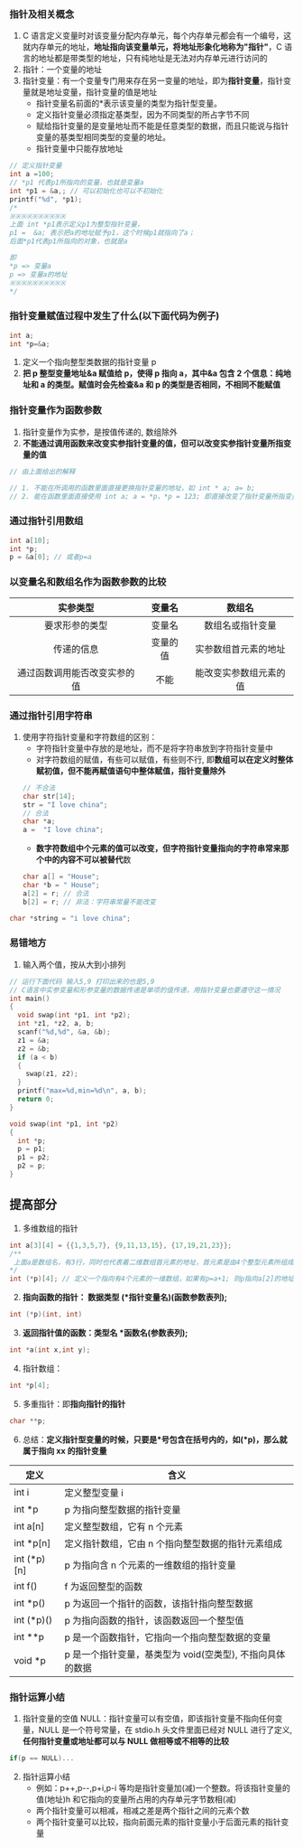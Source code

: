 ### 指针及相关概念

1. C 语言定义变量时对该变量分配内存单元，每个内存单元都会有一个编号，这就内存单元的地址，**地址指向该变量单元，将地址形象化地称为"指针"**，C 语言的地址都是带类型的地址，只有纯地址是无法对内存单元进行访问的
2. 指针：一个变量的地址
3. 指针变量：有一个变量专门用来存在另一变量的地址，即为**指针变量**，指针变量就是地址变量，指针变量的值是地址
   - 指针变量名前面的\*表示该变量的类型为指针型变量。
   - 定义指针变量必须指定基类型，因为不同类型的所占字节不同
   - 赋给指针变量的是变量地址而不能是任意类型的数据，而且只能说与指针变量的基类型相同类型的变量的地址。
   - 指针变量中只能存放地址

```c
// 定义指针变量
int a =100;
// *p1 代表p1所指向的变量，也就是变量a
int *p1 = &a,; // 可以初始化也可以不初始化
printf("%d", *p1);
/*
※※※※※※※※※※
上面 int *p1表示定义p1为整型指针变量，
p1 =  &a; 表示把a的地址赋予p1，这个时候p1就指向了a；
后面*p1代表p1所指向的对象，也就是a

即
*p => 变量a
p => 变量a的地址
※※※※※※※※※※
*/
```

### 指针变量赋值过程中发生了什么(以下面代码为例子)

```c
int a;
int *p=&a;
```

1. 定义一个指向整型类数据的指针变量 p
2. **把 p 整型变量地址&a 赋值给 p，使得 p 指向 a，其中&a 包含 2 个信息：纯地址和 a 的类型。赋值时会先检查&a 和 p 的类型是否相同，不相同不能赋值**

### 指针变量作为函数参数

1. 指针变量作为实参，是按值传递的, 数组除外
2. **不能通过调用函数来改变实参指针变量的值，但可以改变实参指针变量所指变量的值**

```js
// 由上面给出的解释

// 1. 不能在所调用的函数里面直接更换指针变量的地址，如 int * a; a= b;
// 2. 能在函数里面直接使用 int a; a = *p，*p = 123; 即直接改变了指针变量所指变量的值
```

### 通过指针引用数组

```c
int a[10];
int *p;
p = &a[0]; // 或者p=a
```

### 以变量名和数组名作为函数参数的比较

|           实参类型           |  变量名  |         数组名         |
| :--------------------------: | :------: | :--------------------: |
|        要求形参的类型        |  变量名  |    数组名或指针变量    |
|          传递的信息          | 变量的值 |  实参数组首元素的地址  |
| 通过函数调用能否改变实参的值 |   不能   | 能改变实参数组元素的值 |

### 通过指针引用字符串

1. 使用字符指针变量和字符数组的区别：
   - 字符指针变量中存放的是地址，而不是将字符串放到字符指针变量中
   - 对字符数组的赋值，有些可以赋值，有些则不行, 即**数组可以在定义时整体赋初值，但不能再赋值语句中整体赋值，指针变量除外**
   ```c
   // 不合法
   char str[14];
   str = "I love china";
   // 合法
   char *a;
   a =  "I love china";
   ```
   - **数字符数组中个元素的值可以改变，但字符指针变量指向的字符串常来那个中的内容不可以被替代**数
   ```c
   char a[] = "House";
   char *b = " House";
   a[2] = r; // 合法
   b[2] = r; // 非法：字符串常量不能改变
   ```

```c
char *string = "i love china";

```

### 易错地方

1. 输入两个值，按从大到小排列

```c
// 运行下面代码 输入5,9 打印出来的也是5,9
// C语言中实参变量和形参变量的数据传递是单项的值传递，用指针变量也要遵守这一情况
int main()
{
  void swap(int *p1, int *p2);
  int *z1, *z2, a, b;
  scanf("%d,%d", &a, &b);
  z1 = &a;
  z2 = &b;
  if (a < b)
  {
    swap(z1, z2);
  }
  printf("max=%d,min=%d\n", a, b);
  return 0;
}

void swap(int *p1, int *p2)
{
  int *p;
  p = p1;
  p1 = p2;
  p2 = p;
}
```

## 提高部分

1. 多维数组的指针

```c
int a[3][4] = {{1,3,5,7}, {9,11,13,15}, {17,19,21,23}};
/**
 上面a是数组名，有3行，同时也代表着二维数组首元素的地址，首元素是由4个整型元素所组成的一维数组，因此a代表的是首行的的首地址
*/
int (*p)[4]; // 定义一个指向有4个元素的一维数组，如果有p=a+1; 则p指向a[2]的地址；

```

2. **指向函数的指针： 数据类型 (\*指针变量名)(函数参数表列);**

```c
int (*p)(int, int)
```

3. **返回指针值的函数：类型名 \*函数名(参数表列);**

```c
int *a(int x,int y);
```

4. 指针数组：

```c
int *p[4];
```

5. 多重指针：即**指向指针的指针**

```c
char **p;
```

6. 总结：**定义指针型变量的时候，只要是\*号包含在括号内的，如(\*p)，那么就属于指向 xx 的指针变量**

| 定义         | 含义                                                      |
| ------------ | --------------------------------------------------------- |
| int i        | 定义整型变量 i                                            |
| int \*p      | p 为指向整型数据的指针变量                                |
| int a[n]     | 定义整型数组，它有 n 个元素                               |
| int \*p[n]   | 定义指针数组，它由 n 个指向整型数据的指针元素组成         |
| int (\*p)[n] | p 为指向含 n 个元素的一维数组的指针变量                   |
| int f()      | f 为返回整型的函数                                        |
| int \*p()    | p 为返回一个指针的函数，该指针指向整型数据                |
| int (\*p)()  | p 为指向函数的指针，该函数返回一个整型值                  |
| int \*\*p    | p 是一个函数指针，它指向一个指向整型数据的变量            |
| void \*p     | p 是一个指针变量，基类型为 void(空类型), 不指向具体的数据 |

### 指针运算小结

1. 指针变量的空值 NULL：指针变量可以有空值，即该指针变量不指向任何变量，NULL 是一个符号常量，在 stdio.h 头文件里面已经对 NULL 进行了定义,**任何指针变量或地址都可以与 NULL 做相等或不相等的比较**

```c
if(p == NULL)...
```

2. 指针运算小结
   - 例如：p++,p--,p+i,p-i 等均是指针变量加(减)一个整数。将该指针变量的值(地址)h 和它指向的变量所占用的内存单元字节数相(减)
   - 两个指针变量可以相减，相减之差是两个指针之间的元素个数
   - 两个指针变量可以比较，指向前面元素的指针变量小于后面元素的指针变量
